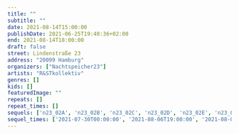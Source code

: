 ```yaml
---
title: ""
subtitle: ""
date: 2021-08-14T15:00:00
publishDate: 2021-06-25T19:40:36+02:00
end: 2021-08-14T18:00:00
draft: false
street: Lindenstraße 23
address: "20099 Hamburg"
organizers: ["Nachtspeicher23"]
artists: "R&STkollektiv"
genres: []
kids: []
featuredImage: ""
repeats: []
repeat_times: []
sequels: ['n23_02A', 'n23_02B', 'n23_02C', 'n23_02D', 'n23_02E', 'n23_02G', 'n23_02H']
sequel_times: ['2021-07-30T00:00:00', '2021-08-06T19:00:00', '2021-08-07T15:00:00', '2021-08-10T19:00:00', '2021-08-13T19:00:00', '2021-08-17T19:00:00', '2021-08-20T19:00:00']
---
```


